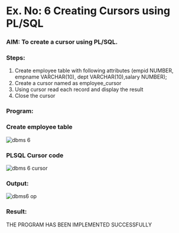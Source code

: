 # Ex. No: 6 Creating Cursors using PL/SQL

### AIM: To create a cursor using PL/SQL.

### Steps:
1. Create employee table with following attributes (empid NUMBER, empname VARCHAR(10), dept VARCHAR(10),salary NUMBER);
2. Create a cursor named as employee_cursor
3. Using cursor read each record and display the result
4. Close the cursor

### Program:

### Create employee table
![dbms 6](https://github.com/RANJEETH17/Ex-no-6-Creating-Cursors-using-PL-SQL/assets/120718823/13f5071d-934f-4570-b7d5-3649f6a303ce)


### PLSQL Cursor code
![dbms 6 cursor](https://github.com/RANJEETH17/Ex-no-6-Creating-Cursors-using-PL-SQL/assets/120718823/d1a7ff75-9a6a-4184-90d9-bf45f5390ba8)


### Output:
![dbms6 op](https://github.com/RANJEETH17/Ex-no-6-Creating-Cursors-using-PL-SQL/assets/120718823/1a4efdcc-c0c1-4db5-94e1-e55f11026c20)


### Result:
THE PROGRAM HAS BEEN IMPLEMENTED SUCCESSFULLY
